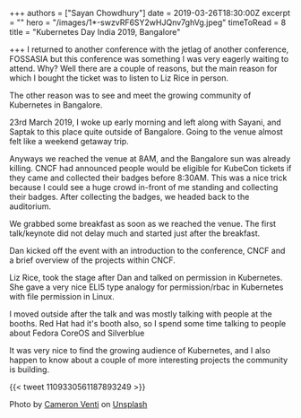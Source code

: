 +++
authors = ["Sayan Chowdhury"]
date = 2019-03-26T18:30:00Z
excerpt = ""
hero = "/images/1*-swzvRF6SY2wHJQnv7ghVg.jpeg"
timeToRead = 8
title = "Kubernetes Day India 2019, Bangalore"

+++
I returned to another conference with the jetlag of another conference, FOSSASIA but this conference was something I was very eagerly waiting to attend. Why? Well there are a couple of reasons, but the main reason for which I bought the ticket was to listen to Liz Rice in person.

The other reason was to see and meet the growing community of Kubernetes in Bangalore.

23rd March 2019, I woke up early morning and left along with Sayani, and Saptak to this place quite outside of Bangalore. Going to the venue almost felt like a weekend getaway trip.

Anyways we reached the venue at 8AM, and the Bangalore sun was already killing. CNCF had announced people would be eligible for KubeCon tickets if they came and collected their badges before 8:30AM. This was a nice trick because I could see a huge crowd in-front of me standing and collecting their badges. After collecting the badges, we headed back to the auditorium.

We grabbed some breakfast as soon as we reached the venue. The first talk/keynote did not delay much and started just after the breakfast.

Dan kicked off the event with an introduction to the conference, CNCF and a brief overview of the projects within CNCF.

Liz Rice, took the stage after Dan and talked on permission in Kubernetes. She gave a very nice ELI5 type analogy for permission/rbac in Kubernetes with file permission in Linux.

I moved outside after the talk and was mostly talking with people at the booths. Red Hat had it's booth also, so I spend some time talking to people about Fedora CoreOS and Silverblue

It was very nice to find the growing audience of Kubernetes, and I also happen to know about a couple of more interesting projects the community is building.

{{< tweet 1109330561187893249 >}}

Photo by [Cameron Venti](https://unsplash.com/photos/QtETdXXR7gs?utm_source=unsplash&utm_medium=referral&utm_content=creditCopyText) on [Unsplash](https://unsplash.com/collections/3457050/cloud-containers-kubernetes?utm_source=unsplash&utm_medium=referral&utm_content=creditCopyText)
